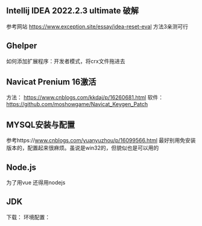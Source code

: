 

## Intellij IDEA 2022.2.3 ultimate 破解 
参考网站
https://www.exception.site/essay/idea-reset-eval
方法3亲测可行

## Ghelper 
如何添加扩展程序：开发者模式，将crx文件拖进去

## Navicat Prenium 16激活
方法：
https://www.cnblogs.com/kkdaj/p/16260681.html
软件：
https://github.com/moshowgame/Navicat_Keygen_Patch


## MYSQL安装与配置
参考https://www.cnblogs.com/yuanyuzhou/p/16099566.html
最好别用免安装版本的，配置起来很麻烦。虽说是win32的，但貌似也是可以用的

## Node.js
为了用vue 还得用nodejs

## JDK
下载：
环境配置：
